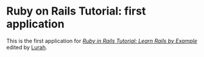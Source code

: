 # Ruby on Rails Tutorial: first application

This is the first application for
[*Ruby in Rails Tutorial: Learn Rails by Example*](http://railstutorial.org/)
edited by [Lurah](lurah@outlook.com).

